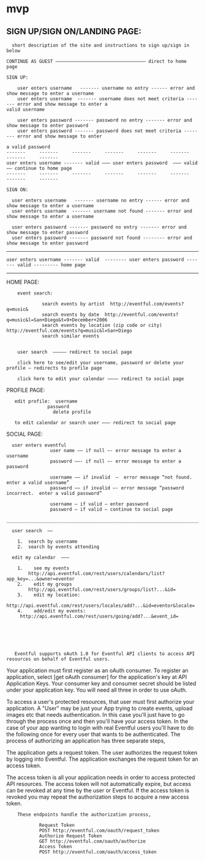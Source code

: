 # mvp

SIGN UP/SIGN ON/LANDING PAGE:
----------------------

      short description of the site and instructions to sign up/sign in below

    CONTINUE AS GUEST ————————————————————————————————— direct to home page                    
                     
    SIGN UP:
  
        user enters username   ------- username no entry ------ error and show message to enter a username
        user enters username  ------- username does not meet criteria ------- error and show message to enter a 																                            valid username
                      
        user enters password ------- password no entry ------- error and show message to enter password
        user enters password ------- password does not meet criteria -------- error and show message to enter 
                                                                                a valid password
    -------     -------     -------     -------     -------     -------     -------     -------
    user enters username ------- valid ——— user enters password  ——— valid —— continue to home page    
    -------     -------     -------     -------     -------     -------     -------     -------   
 
    SIGN ON:
           
      user enters username   ------- username no entry ------ error and show message to enter a username
      user enters username  ------- username not found ------- error and show message to enter a username
                      
      user enters password ------- password no entry ------- error and show message to enter password
      user enters password ------- password not found -------- error and show message to enter password
      
   -------      -------     -------         -------     -------     -------     -------     -------
    user enters username ------- valid  -------- user enters password ------- valid --------- home page
   -------      -------     -------     -------     -------     -------     -------     -------     -------             

          

HOME PAGE:
  
        event search:
              
                 search events by artist  http://eventful.com/events?q=music&
                 search events by date  http://eventful.com/events?q=music&l=San+Diego&t=9+December+2006
                 search events by location (zip code or city)  http://eventful.com/events?q=music&l=San+Diego
                 search similar events

                
        user search  ————— redirect to social page             
              
        click here to see/edit your username, password or delete your profile — redirects to profile page

        click here to edit your calendar ———— redirect to social page



PROFILE PAGE:
                             
       edit profile:  username
				   password
				     delete profile
					
       to edit calendar or search user ——— redirect to social page
				
                  		

SOCIAL PAGE:

      user enters eventful 
                    user name —— if null —- error message to enter a username
				    password ——- if null —- error message to enter a password

					username —— if invalid  —  error message “not found. enter a valid username”
					password —— if invalid —- error message “password incorrect.  enter a valid password”

					username — if valid — enter password
					password — if valid — continue to social page
       ____________________________________________________________________________________________

      user search  ——  

		1.  search by username
		2.  search by events attending
	
      edit my calendar  ———

     	1.    see my events
            http://api.eventful.com/rest/users/calendars/list?app_key=...&owner=eventor
   		2.    edit my groups
            http://api.eventful.com/rest/users/groups/list?...&id=
    	3.    edit my location: 
	     http://api.eventful.com/rest/users/locales/add?...&id=eventor&locale=
    	4.    add/edit my events:  
	     http://api.eventful.com/rest/users/going/add?...&event_id=

                  
      

          
                   
       Eventful supports oAuth 1.0 for Eventful API clients to access API resources on behalf of Eventful users.
Your application must first register as an oAuth consumer. To register an application, select [get oAuth consumer] for the 
application's key at API Application Keys. Your consumer key and consumer secret should be listed under your application 
key. You will need all three in order to use oAuth.

To access a user's protected resources, that user must first authorize your application. A "User" may be just your App 
trying to create events, upload images etc that needs authentication. In this case you'll just have to go through the 
process once and then you'll have your access token. In the case of your app wanting to login with real Eventful users 
you'll have to do the following once for every user that wants to be authenticated. The process of authorizing an 
application has three separate steps,

The application gets a request token.
The user authorizes the request token by logging into Eventful.
The application exchanges the request token for an access token.

The access token is all your application needs in order to access protected API resources. The access token will 
not automatically expire, but access can be revoked at any time by the user or Eventful. If the access token is 
revoked you may repeat the authorization steps to acquire a new access token.

        These endpoints handle the authorization process,

                Request Token
                POST http://eventful.com/oauth/request_token
                Authorize Request Token
                GET http://eventful.com/oauth/authorize
                Access Token
                POST http://eventful.com/oauth/access_token
                   
                   
                   
                

    
